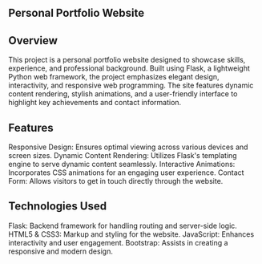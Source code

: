 ## **Personal Portfolio Website**
## **Overview**
This project is a personal portfolio website designed to showcase skills, experience, and professional background. Built using Flask, a lightweight Python web framework, the project emphasizes elegant design, interactivity, and responsive web programming. The site features dynamic content rendering, stylish animations, and a user-friendly interface to highlight key achievements and contact information.

## **Features**
Responsive Design: Ensures optimal viewing across various devices and screen sizes.
Dynamic Content Rendering: Utilizes Flask's templating engine to serve dynamic content seamlessly.
Interactive Animations: Incorporates CSS animations for an engaging user experience.
Contact Form: Allows visitors to get in touch directly through the website.

## **Technologies Used**
Flask: Backend framework for handling routing and server-side logic.
HTML5 & CSS3: Markup and styling for the website.
JavaScript: Enhances interactivity and user engagement.
Bootstrap: Assists in creating a responsive and modern design.
